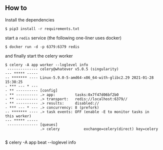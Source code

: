 
## How to

Install the dependencies

```
$ pip3 install -r requirements.txt
```

start a ``redis`` service (the following one-liner uses docker)

```
$ docker run -d -p 6379:6379 redis
```

and finally start the celery worker

```
$ celery -A app worker --loglevel info
 -------------- celery@whatever v5.0.5 (singularity)
--- ***** ----- 
-- ******* ---- Linux-5.9.0-5-amd64-x86_64-with-glibc2.29 2021-01-28 15:38:25
- *** --- * --- 
- ** ---------- [config]
- ** ---------- .> app:         tasks:0x7f47d06bf2b0
- ** ---------- .> transport:   redis://localhost:6379//
- ** ---------- .> results:     disabled://
- *** --- * --- .> concurrency: 8 (prefork)
-- ******* ---- .> task events: OFF (enable -E to monitor tasks in this worker)
--- ***** ----- 
 -------------- [queues]
                .> celery           exchange=celery(direct) key=celery
                

```
$ celery -A app beat --loglevel info

